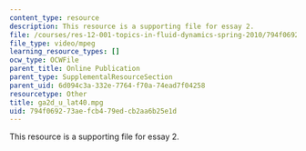 ```yaml
---
content_type: resource
description: This resource is a supporting file for essay 2.
file: /courses/res-12-001-topics-in-fluid-dynamics-spring-2010/794f069273aefcb479edcb2aa6b25e1d_ga2d_u_lat40.mpg
file_type: video/mpeg
learning_resource_types: []
ocw_type: OCWFile
parent_title: Online Publication
parent_type: SupplementalResourceSection
parent_uid: 6d094c3a-332e-7764-f70a-74ead7f04258
resourcetype: Other
title: ga2d_u_lat40.mpg
uid: 794f0692-73ae-fcb4-79ed-cb2aa6b25e1d
---
```

This resource is a supporting file for essay 2.

